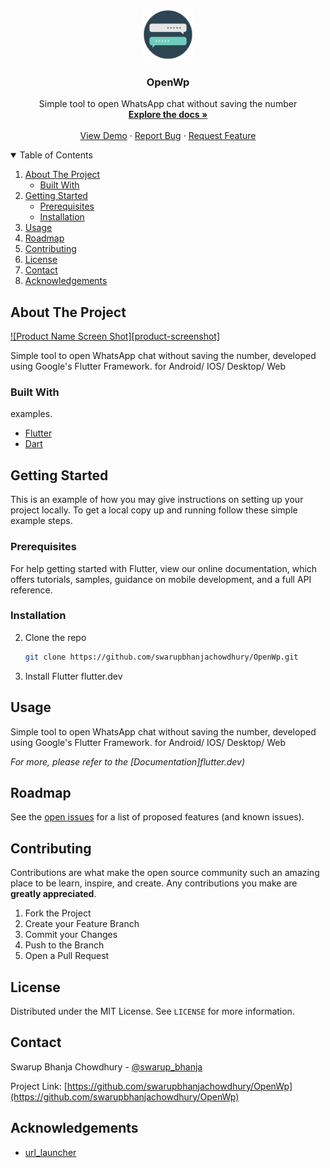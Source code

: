 

<!-- PROJECT LOGO -->
<br />
<p align="center">
  <a href="https://github.com/swarupbhanjachowdhury/OpenWp">
    <img src="assets/logo.png" alt="Logo" width="80" height="80">
  </a>

  <h3 align="center">OpenWp</h3>

  <p align="center">
    Simple tool to open WhatsApp chat without saving the number
    <br />
    <a href="https://github.com/swarupbhanjachowdhury/OpenWp"><strong>Explore the docs »</strong></a>
    <br />
    <br />
    <a href="https://github.com/swarupbhanjachowdhury/OpenWp">View Demo</a>
    ·
    <a href="https://github.com/swarupbhanjachowdhury/OpenWp/issues">Report Bug</a>
    ·
    <a href="https://github.com/swarupbhanjachowdhury/OpenWp/issues">Request Feature</a>
  </p>
</p>



<!-- TABLE OF CONTENTS -->
<details open="open">
  <summary>Table of Contents</summary>
  <ol>
    <li>
      <a href="#about-the-project">About The Project</a>
      <ul>
        <li><a href="#built-with">Built With</a></li>
      </ul>
    </li>
    <li>
      <a href="#getting-started">Getting Started</a>
      <ul>
        <li><a href="#prerequisites">Prerequisites</a></li>
        <li><a href="#installation">Installation</a></li>
      </ul>
    </li>
    <li><a href="#usage">Usage</a></li>
    <li><a href="#roadmap">Roadmap</a></li>
    <li><a href="#contributing">Contributing</a></li>
    <li><a href="#license">License</a></li>
    <li><a href="#contact">Contact</a></li>
    <li><a href="#acknowledgements">Acknowledgements</a></li>
  </ol>
</details>



<!-- ABOUT THE PROJECT -->
## About The Project

[![Product Name Screen Shot][product-screenshot]](https://github.com/swarupbhanjachowdhury/OpenWp)

Simple tool to open WhatsApp chat without saving the number, developed using Google's Flutter Framework. for Android/ IOS/ Desktop/ Web

### Built With

examples.
* [Flutter](https://flutter.dev)
* [Dart](https://dart.dev)



<!-- GETTING STARTED -->
## Getting Started

This is an example of how you may give instructions on setting up your project locally.
To get a local copy up and running follow these simple example steps.

### Prerequisites


For help getting started with Flutter, view our online documentation, which offers tutorials, samples, guidance on mobile development, and a full API reference.
### Installation

2. Clone the repo
   ```sh
   git clone https://github.com/swarupbhanjachowdhury/OpenWp.git
   ```
3. Install Flutter
flutter.dev


<!-- USAGE EXAMPLES -->
## Usage

Simple tool to open WhatsApp chat without saving the number, developed using Google's Flutter Framework. for Android/ IOS/ Desktop/ Web


_For more, please refer to the [Documentation]flutter.dev)_



<!-- ROADMAP -->
## Roadmap

See the [open issues](https://github.com/swarupbhanjachowdhury/OpenWp/issues) for a list of proposed features (and known issues).



<!-- CONTRIBUTING -->
## Contributing

Contributions are what make the open source community such an amazing place to be learn, inspire, and create. Any contributions you make are **greatly appreciated**.

1. Fork the Project
2. Create your Feature Branch
3. Commit your Changes
4. Push to the Branch
5. Open a Pull Request



<!-- LICENSE -->
## License

Distributed under the MIT License. See `LICENSE` for more information.



<!-- CONTACT -->
## Contact

Swarup Bhanja Chowdhury - [@swarup_bhanja](https://twitter.com/swarup_bhanja) 

Project Link: [https://github.com/swarupbhanjachowdhury/OpenWp](https://github.com/swarupbhanjachowdhury/OpenWp)



<!-- ACKNOWLEDGEMENTS -->
## Acknowledgements
* [url_launcher](https://pub.dev/packages/url_launcher)







